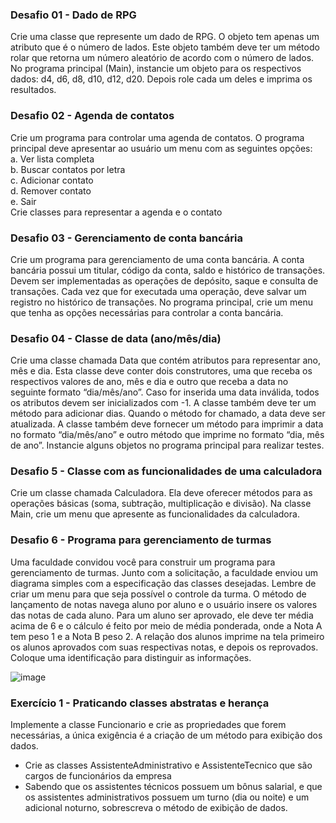 ### Desafio 01 - Dado de RPG
Crie uma classe que represente um dado de RPG. O objeto tem apenas um atributo que é o número de lados. Este objeto também deve ter um método rolar que retorna um número aleatório de acordo com o número de lados. No programa principal (Main), instancie um objeto para os respectivos dados: d4, d6, d8, d10, d12, d20. Depois role cada um deles e imprima os resultados.

### Desafio 02 - Agenda de contatos
Crie um programa para controlar uma agenda de contatos. O programa principal
deve apresentar ao usuário um menu com as seguintes opções:  
 a. Ver lista completa  
 b. Buscar contatos por letra  
 c. Adicionar contato  
 d. Remover contato  
 e. Sair  
Crie classes para representar a agenda e o contato

### Desafio 03 - Gerenciamento de conta bancária
Crie um programa para gerenciamento de uma conta bancária. A conta bancária possui um titular, código da conta, saldo e histórico de transações. Devem ser implementadas
as operações de depósito, saque e consulta de transações. Cada vez que for executada uma operação, deve salvar um registro no histórico de transações. No programa
principal, crie um menu que tenha as opções necessárias para controlar a conta bancária.

### Desafio 04 - Classe de data (ano/mês/dia)
Crie uma classe chamada Data que contém atributos para representar ano, mês e dia. Esta classe deve conter dois construtores, uma que receba os respectivos valores de 
ano, mês e dia e outro que receba a data no seguinte formato “dia/mês/ano”. Caso for inserida uma data inválida, todos os atributos devem ser inicializados com -1. A 
classe também deve ter um método para adicionar dias. Quando o método for chamado, a data deve ser atualizada. A classe também deve fornecer um método para imprimir a 
data no formato “dia/mês/ano” e outro método que imprime no formato “dia, mês de ano”. Instancie alguns objetos no programa principal para realizar testes.

### Desafio 5 - Classe com as funcionalidades de uma calculadora
Crie um classe chamada Calculadora. Ela deve oferecer métodos para as operações básicas (soma, subtração, multiplicação e divisão). Na classe Main, crie um menu que
apresente as funcionalidades da calculadora.

### Desafio 6 - Programa para gerenciamento de turmas
Uma faculdade convidou você para construir um programa para gerenciamento de turmas. Junto com a solicitação, a faculdade enviou um diagrama simples com a
especificação das classes desejadas. Lembre de criar um menu para que seja possível o controle da turma. O método de lançamento de notas navega aluno por aluno e o
usuário insere os valores das notas de cada aluno. Para um aluno ser aprovado, ele deve ter média acima de 6 e o cálculo é feito por meio de média ponderada, onde a
Nota A tem peso 1 e a Nota B peso 2. A relação dos alunos imprime na tela primeiro os alunos aprovados com suas respectivas notas, e depois os reprovados. Coloque uma
identificação para distinguir as informações.

![image](https://user-images.githubusercontent.com/88293617/224508138-d95aed4d-76a7-4030-9d3c-8bbed26bb6c8.png)

### Exercício 1 - Praticando classes abstratas e herança
Implemente a classe Funcionario e crie as propriedades que forem necessárias, a única exigência é a criação de um método para exibição dos dados.
- Crie as classes AssistenteAdministrativo e AssistenteTecnico que são cargos de funcionários da empresa
- Sabendo que os assistentes técnicos possuem um bônus salarial, e que os assistentes administrativos possuem um turno (dia ou noite) e um adicional noturno,
sobrescreva o método de exibição de dados.
